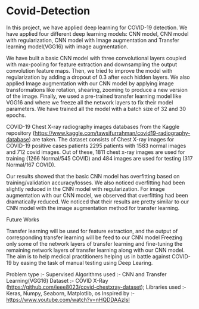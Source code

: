 # Covid-Detection
In this project, we have applied deep learning for COVID-19 detection. We have applied four different deep learning models: CNN model, CNN model with regularization, CNN model with Image augmentation and Transfer learning model(VGG16) with image augmentation.

We have built a basic CNN model with three convolutional layers coupled with max-pooling for feature extraction and downsampling the output convolution feature maps. Then, we tried to improve the model with regularization by adding a dropout of 0.3 after each hidden layers. We also applied Image augmentation with our CNN model by applying image transformations like rotation, shearing, zooming to produce a new version of the image. Finally, we used a pre-trained transfer learning model like  VGG16 and  where we freeze all the network layers to fix their model parameters. We have trained all the model with a batch size of 32 and 30 epochs.

COVID-19 Chest X-ray radiography images databases from the Kaggle repository (https://www.kaggle.com/tawsifurrahman/covid19-radiography-database) are taken. The dataset consists of Chest X-ray images for COVID-19 positive cases patients 2295 patients with 1583 normal images and 712 covid images. Out of these, 1811 chest x-ray images are used for training (1266 Normal/545 COVID) and 484 images are used for testing (317 Normal/167 COVID).

Our results showed that the basic CNN model has overfitting based on training/validation accuracy/losses. We also noticed overfitting had been slightly reduced in the CNN model with regularization. For image augmentation with our CNN model, we observed that overfitting had been dramatically reduced. We noticed that their results are pretty similar to our CNN model with the image augmentation method for transfer learning.

Future Works

Transfer learning will be used for feature extraction, and the output of corresponding transfer learning will be feed to our CNN model
Freezing only some of the network layers of transfer learning and fine-tuning the remaining network layers of transfer learning along with our CNN model.
The aim is to help medical practitioners helping us in battle against COVID-19 by easing the task of manual testing using Deep Learing.

Problem type :- Supervised
Algorithms used :- CNN and Transfer Learning(VGG16)
Dataset :-  COVID X-Ray (https://github.com/ieee8023/covid-chestxray-dataset); 
Libraries used :- Keras, Numpy, Seaborn, Matplotlib, os
Inspired by :- https://www.youtube.com/watch?v=nHQDDAAzIsI
